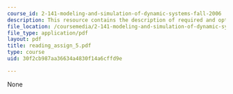 ```yaml
---
course_id: 2-141-modeling-and-simulation-of-dynamic-systems-fall-2006
description: This resource contains the description of required and optional readings.
file_location: /coursemedia/2-141-modeling-and-simulation-of-dynamic-systems-fall-2006/30f2cb987aa36634a4830f14a6cffd9e_reading_assign_5.pdf
file_type: application/pdf
layout: pdf
title: reading_assign_5.pdf
type: course
uid: 30f2cb987aa36634a4830f14a6cffd9e

---
```

None